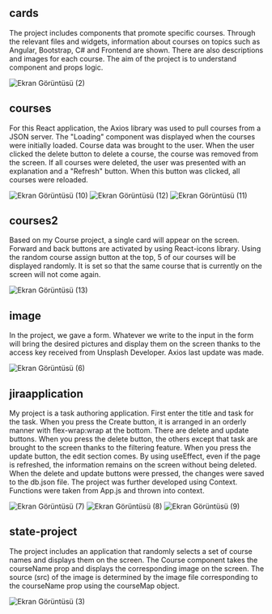 ## cards
The project includes components that promote specific courses. Through the relevant files and widgets, information about courses on topics such as Angular, Bootstrap, C# and Frontend are shown. There are also descriptions and images for each course. The aim of the project is to understand component and props logic.

![Ekran Görüntüsü (2)](https://github.com/kubraacelik/React-JS/assets/101054783/ceb83f93-d301-4971-b9dc-92878dcfcc0d)

## courses 
For this React application, the Axios library was used to pull courses from a JSON server. The "Loading" component was displayed when the courses were initially loaded. Course data was brought to the user. When the user clicked the delete button to delete a course, the course was removed from the screen. If all courses were deleted, the user was presented with an explanation and a "Refresh" button. When this button was clicked, all courses were reloaded.

![Ekran Görüntüsü (10)](https://github.com/kubraacelik/React-JS/assets/101054783/01956bc4-79a0-429b-a2eb-579ca196db5d)
![Ekran Görüntüsü (12)](https://github.com/kubraacelik/React-JS/assets/101054783/a3fdad44-0e3f-4b7b-ae12-a77fe3a4d954)
![Ekran Görüntüsü (11)](https://github.com/kubraacelik/React-JS/assets/101054783/8f775a66-ece8-49dd-8121-7b506d3d1118)

## courses2
Based on my Course project, a single card will appear on the screen. Forward and back buttons are activated by using React-icons library. Using the random course assign button at the top, 5 of our courses will be displayed randomly. It is set so that the same course that is currently on the screen will not come again. 

![Ekran Görüntüsü (13)](https://github.com/kubraacelik/React-JS/assets/101054783/73bcd5c5-aece-4243-a32f-6bde425ac201)

## image
In the project, we gave a form. Whatever we write to the input in the form will bring the desired pictures and display them on the screen thanks to the access key received from Unsplash Developer. Axios last update was made. 

![Ekran Görüntüsü (6)](https://github.com/kubraacelik/React-JS/assets/101054783/4dcaaf64-6efb-4581-b388-1c74870fa0c3)

## jiraapplication
My project is a task authoring application. First enter the title and task for the task. When you press the Create button, it is arranged in an orderly manner with flex-wrap:wrap at the bottom. There are delete and update buttons. When you press the delete button, the others except that task are brought to the screen thanks to the filtering feature. When you press the update button, the edit section comes. By using useEffect, even if the page is refreshed, the information remains on the screen without being deleted. When the delete and update buttons were pressed, the changes were saved to the db.json file. The project was further developed using Context. Functions were taken from App.js and thrown into context. 

![Ekran Görüntüsü (7)](https://github.com/kubraacelik/React-JS/assets/101054783/29abd285-ff73-47b5-81ab-85520858bb13)
![Ekran Görüntüsü (8)](https://github.com/kubraacelik/React-JS/assets/101054783/b7f1f551-b6b9-41a9-8b84-ca2453808000)
![Ekran Görüntüsü (9)](https://github.com/kubraacelik/React-JS/assets/101054783/d5e4ad99-4d7d-471c-96e5-b737aca79abd)


## state-project
The project includes an application that randomly selects a set of course names and displays them on the screen. The Course component takes the courseName prop and displays the corresponding image on the screen.  The source (src) of the image is determined by the image file corresponding to the courseName prop using the courseMap object. 

![Ekran Görüntüsü (3)](https://github.com/kubraacelik/React-JS/assets/101054783/c6391c0f-f9a1-4fe4-848d-181a8969e18b)
